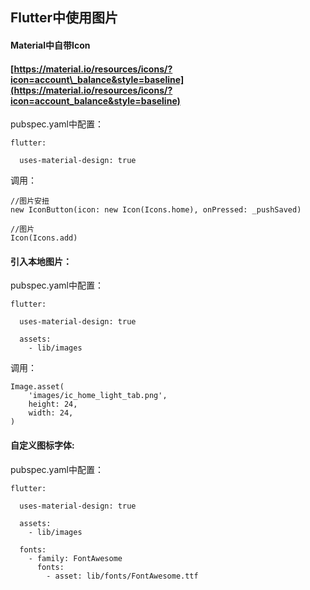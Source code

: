 ## Flutter中使用图片

#### Material中自带Icon

#### [https://material.io/resources/icons/?icon=account\_balance&style=baseline](https://material.io/resources/icons/?icon=account_balance&style=baseline)

pubspec.yaml中配置：

```
flutter:

  uses-material-design: true
```

调用：

```
//图片安扭
new IconButton(icon: new Icon(Icons.home), onPressed: _pushSaved)

//图片
Icon(Icons.add)
```

#### 引入本地图片：

pubspec.yaml中配置：

```
flutter:

  uses-material-design: true

  assets:
    - lib/images
```

调用：

```
Image.asset(
    'images/ic_home_light_tab.png',
    height: 24,
    width: 24,
)
```

#### 自定义图标字体:

pubspec.yaml中配置：

```
flutter:

  uses-material-design: true

  assets:
    - lib/images

  fonts:
    - family: FontAwesome
      fonts:
        - asset: lib/fonts/FontAwesome.ttf
```



